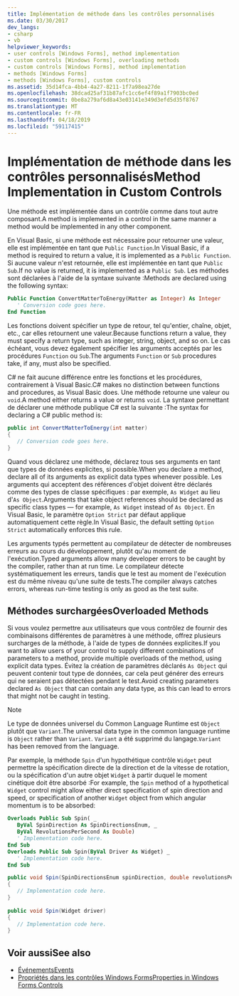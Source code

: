 ```yaml
---
title: Implémentation de méthode dans les contrôles personnalisés
ms.date: 03/30/2017
dev_langs:
- csharp
- vb
helpviewer_keywords:
- user controls [Windows Forms], method implementation
- custom controls [Windows Forms], overloading methods
- custom controls [Windows Forms], method implementation
- methods [Windows Forms]
- methods [Windows Forms], custom controls
ms.assetid: 35d14fca-4bb4-4a27-8211-1f7a98ea27de
ms.openlocfilehash: 38dcad25af31b87afc1cc6ef4f89a1f7903bc0ed
ms.sourcegitcommit: 0be8a279af6d8a43e03141e349d3efd5d35f8767
ms.translationtype: MT
ms.contentlocale: fr-FR
ms.lasthandoff: 04/18/2019
ms.locfileid: "59117415"
---
```

# <a name="method-implementation-in-custom-controls"></a><span data-ttu-id="305e5-102">Implémentation de méthode dans les contrôles personnalisés</span><span class="sxs-lookup"><span data-stu-id="305e5-102">Method Implementation in Custom Controls</span></span>
<span data-ttu-id="305e5-103">Une méthode est implémentée dans un contrôle comme dans tout autre composant.</span><span class="sxs-lookup"><span data-stu-id="305e5-103">A method is implemented in a control in the same manner a method would be implemented in any other component.</span></span>  
  
 <span data-ttu-id="305e5-104">En Visual Basic, si une méthode est nécessaire pour retourner une valeur, elle est implémentée en tant que `Public Function`.</span><span class="sxs-lookup"><span data-stu-id="305e5-104">In Visual Basic, if a method is required to return a value, it is implemented as a `Public Function`.</span></span> <span data-ttu-id="305e5-105">Si aucune valeur n'est retournée, elle est implémentée en tant que `Public Sub`.</span><span class="sxs-lookup"><span data-stu-id="305e5-105">If no value is returned, it is implemented as a `Public Sub`.</span></span> <span data-ttu-id="305e5-106">Les méthodes sont déclarées à l'aide de la syntaxe suivante :</span><span class="sxs-lookup"><span data-stu-id="305e5-106">Methods are declared using the following syntax:</span></span>  
  
```vb  
Public Function ConvertMatterToEnergy(Matter as Integer) As Integer  
   ' Conversion code goes here.  
End Function  
```  
  
 <span data-ttu-id="305e5-107">Les fonctions doivent spécifier un type de retour, tel qu'entier, chaîne, objet, etc., car elles retournent une valeur.</span><span class="sxs-lookup"><span data-stu-id="305e5-107">Because functions return a value, they must specify a return type, such as integer, string, object, and so on.</span></span> <span data-ttu-id="305e5-108">Le cas échéant, vous devez également spécifier les arguments acceptés par les procédures `Function` ou `Sub`.</span><span class="sxs-lookup"><span data-stu-id="305e5-108">The arguments `Function` or `Sub` procedures take, if any, must also be specified.</span></span>  
  
 <span data-ttu-id="305e5-109">C# ne fait aucune différence entre les fonctions et les procédures, contrairement à Visual Basic.</span><span class="sxs-lookup"><span data-stu-id="305e5-109">C# makes no distinction between functions and procedures, as Visual Basic does.</span></span> <span data-ttu-id="305e5-110">Une méthode retourne une valeur ou `void`.</span><span class="sxs-lookup"><span data-stu-id="305e5-110">A method either returns a value or returns `void`.</span></span> <span data-ttu-id="305e5-111">La syntaxe permettant de déclarer une méthode publique C# est la suivante :</span><span class="sxs-lookup"><span data-stu-id="305e5-111">The syntax for declaring a C# public method is:</span></span>  
  
```csharp  
public int ConvertMatterToEnergy(int matter)  
{  
   // Conversion code goes here.  
}  
```  
  
 <span data-ttu-id="305e5-112">Quand vous déclarez une méthode, déclarez tous ses arguments en tant que types de données explicites, si possible.</span><span class="sxs-lookup"><span data-stu-id="305e5-112">When you declare a method, declare all of its arguments as explicit data types whenever possible.</span></span> <span data-ttu-id="305e5-113">Les arguments qui acceptent des références d'objet doivent être déclarés comme des types de classe spécifiques : par exemple, `As Widget` au lieu d'`As Object`.</span><span class="sxs-lookup"><span data-stu-id="305e5-113">Arguments that take object references should be declared as specific class types — for example, `As Widget` instead of `As Object`.</span></span> <span data-ttu-id="305e5-114">En Visual Basic, le paramètre `Option Strict` par défaut applique automatiquement cette règle.</span><span class="sxs-lookup"><span data-stu-id="305e5-114">In Visual Basic, the default setting `Option Strict` automatically enforces this rule.</span></span>  
  
 <span data-ttu-id="305e5-115">Les arguments typés permettent au compilateur de détecter de nombreuses erreurs au cours du développement, plutôt qu'au moment de l'exécution.</span><span class="sxs-lookup"><span data-stu-id="305e5-115">Typed arguments allow many developer errors to be caught by the compiler, rather than at run time.</span></span> <span data-ttu-id="305e5-116">Le compilateur détecte systématiquement les erreurs, tandis que le test au moment de l'exécution est du même niveau qu'une suite de tests.</span><span class="sxs-lookup"><span data-stu-id="305e5-116">The compiler always catches errors, whereas run-time testing is only as good as the test suite.</span></span>  
  
## <a name="overloaded-methods"></a><span data-ttu-id="305e5-117">Méthodes surchargées</span><span class="sxs-lookup"><span data-stu-id="305e5-117">Overloaded Methods</span></span>  
 <span data-ttu-id="305e5-118">Si vous voulez permettre aux utilisateurs que vous contrôlez de fournir des combinaisons différentes de paramètres à une méthode, offrez plusieurs surcharges de la méthode, à l'aide de types de données explicites.</span><span class="sxs-lookup"><span data-stu-id="305e5-118">If you want to allow users of your control to supply different combinations of parameters to a method, provide multiple overloads of the method, using explicit data types.</span></span> <span data-ttu-id="305e5-119">Évitez la création de paramètres déclarés `As Object` qui peuvent contenir tout type de données, car cela peut générer des erreurs qui ne seraient pas détectées pendant le test.</span><span class="sxs-lookup"><span data-stu-id="305e5-119">Avoid creating parameters declared `As Object` that can contain any data type, as this can lead to errors that might not be caught in testing.</span></span>  
  
> [!NOTE]
>  <span data-ttu-id="305e5-120">Le type de données universel du Common Language Runtime est `Object` plutôt que `Variant`.</span><span class="sxs-lookup"><span data-stu-id="305e5-120">The universal data type in the common language runtime is `Object` rather than `Variant`.</span></span> <span data-ttu-id="305e5-121">`Variant` a été supprimé du langage.</span><span class="sxs-lookup"><span data-stu-id="305e5-121">`Variant` has been removed from the language.</span></span>  
  
 <span data-ttu-id="305e5-122">Par exemple, la méthode `Spin` d'un hypothétique contrôle `Widget` peut permettre la spécification directe de la direction et de la vitesse de rotation, ou la spécification d'un autre objet `Widget` à partir duquel le moment cinétique doit être absorbé :</span><span class="sxs-lookup"><span data-stu-id="305e5-122">For example, the `Spin` method of a hypothetical `Widget` control might allow either direct specification of spin direction and speed, or specification of another `Widget` object from which angular momentum is to be absorbed:</span></span>  
  
```vb  
Overloads Public Sub Spin( _  
   ByVal SpinDirection As SpinDirectionsEnum, _  
   ByVal RevolutionsPerSecond As Double)  
   ' Implementation code here.  
End Sub  
Overloads Public Sub Spin(ByVal Driver As Widget) _  
   ' Implementation code here.  
End Sub  
```  
  
```csharp  
public void Spin(SpinDirectionsEnum spinDirection, double revolutionsPerSecond)  
{  
   // Implementation code here.  
}  
  
public void Spin(Widget driver)  
{  
   // Implementation code here.  
}  
```  
  
## <a name="see-also"></a><span data-ttu-id="305e5-123">Voir aussi</span><span class="sxs-lookup"><span data-stu-id="305e5-123">See also</span></span>

- [<span data-ttu-id="305e5-124">Événements</span><span class="sxs-lookup"><span data-stu-id="305e5-124">Events</span></span>](../../../standard/events/index.md)
- [<span data-ttu-id="305e5-125">Propriétés dans les contrôles Windows Forms</span><span class="sxs-lookup"><span data-stu-id="305e5-125">Properties in Windows Forms Controls</span></span>](properties-in-windows-forms-controls.md)
